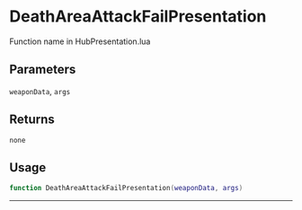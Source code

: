# DeathAreaAttackFailPresentation
Function name in HubPresentation.lua
## Parameters
`weaponData`, `args`
## Returns
`none`
## Usage
```lua
function DeathAreaAttackFailPresentation(weaponData, args)
```
---
